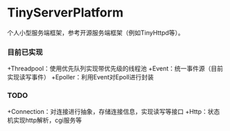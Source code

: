 # TinyServerPlatform
个人小型服务端框架，参考开源服务端框架（例如TinyHttpd等）。

### 目前已实现
+Threadpool：使用优先队列实现带优先级的线程池
+Event：统一事件源（目前实现读写事件）
+Epoller：利用Event对Epoll进行封装

### TODO
+Connection：对连接进行抽象，存储连接信息，实现读写等接口
+Http：状态机实现http解析，cgi服务等
